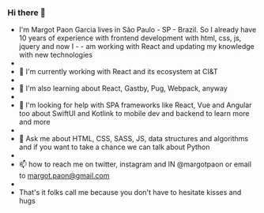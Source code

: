 ### Hi there 👋

- I'm Margot Paon Garcia lives in São Paulo - SP - Brazil. So I already have 10 years of experience with frontend development with html, css, js, jquery and now I -  - am working with React and updating my knowledge with new technologies
- 
- 🔭 I'm currently working with React and its ecosystem at CI&T  
- 
- 🌱 I'm also learning about React, Gastby, Pug, Webpack, anyway
- 
- 🤔 I'm looking for help with SPA frameworks like React, Vue and Angular too about SwiftUI and Kotlink to mobile dev and backend to learn more and more
- 
- 💬 Ask me about HTML, CSS, SASS, JS, data structures and algorithms and if you want to take a chance we can talk about Python
- 
- 📫 how to reach me on twitter, instagram and IN @margotpaon or email to margot.paon@gmail.com
- 
- That's it folks call me because you don't have to hesitate kisses and hugs

<!--
**margotpaon/margotpaon** is a ✨ _special_ ✨ repository because its `README.md` (this file) appears on your GitHub profile.

Here are some ideas to get you started:

- 🔭 I’m currently working on ...
- 🌱 I’m currently learning ...
- 👯 I’m looking to collaborate on ...
- 🤔 I’m looking for help with ...
- 💬 Ask me about ...
- 📫 How to reach me: ...
- 😄 Pronouns: ...
- ⚡ Fun fact: ...
-->
